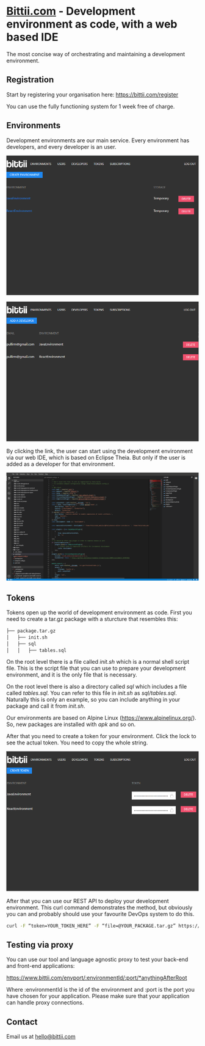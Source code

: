 # [Bittii.com](https://www.bittii.com) - Development environment as code, with a web based IDE

The most concise way of orchestrating and maintaining a development environment.

## Registration

Start by registering your organisation here: https://bittii.com/register

You can use the fully functioning system for 1 week free of charge.

## Environments

Development environments are our main service. Every environment has developers, and every developer is an user. 

![Environments](/environments.png)

![Developers](/developers.png)

By clicking the link, the user can start using the development environment via our web IDE, which is based on Eclipse Theia. But only if the user is added as a developer for that environment.

![IDE](/ide.png)

## Tokens

Tokens open up the world of development environment as code. First you need to create a tar.gz package with a sturcture that resembles this:

```bash
├── package.tar.gz
│   ├── init.sh
│   ├── sql
│   │   ├── tables.sql
```

On the root level there is a file called *init.sh* which is a normal shell script file. This is the script file that you can use to prepare your development environment, and it is the only file that is necessary.

On the root level there is also a directory called *sql* which includes a file called *tables.sql*. You can refer to this file in *init.sh* as *sql/tables.sql*. Naturally this is only an example, so you can include anything in your package and call it from *init.sh*.

Our environments are based on Alpine Linux (https://www.alpinelinux.org/). So, new packages are installed with *apk* and so on.

After that you need to create a token for your environment. Click the lock to see the actual token. You need to copy the whole string.

![IDE](/token.png)

After that you can use our REST API to deploy your development environment. This curl command demonstrates the method, but obviously you can and probably should use your favourite DevOps system to do this.

```bash
curl -F “token=YOUR_TOKEN_HERE” -F “file=@YOUR_PACKAGE.tar.gz” https://www.bittii.com/image
```

## Testing via proxy

You can use our tool and language agnostic proxy to test your back-end and front-end applications:

https://www.bittii.com/envport/:environmentId/:port/*anythingAfterRoot

Where :environmentId is the id of the environment and :port is the port you have chosen for your application. Please make sure that your application can handle proxy connections.

## Contact

Email us at hello@bittii.com